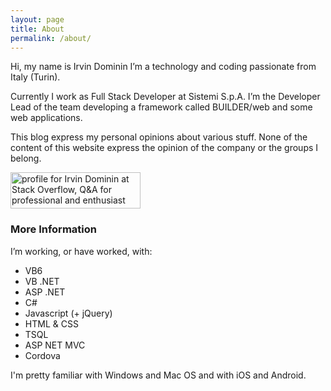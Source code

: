 ```yaml
---
layout: page
title: About
permalink: /about/
---
```


Hi, my name is Irvin Dominin I’m a technology and coding passionate from Italy (Turin).

Currently I work as Full Stack Developer at Sistemi S.p.A. I’m the Developer Lead of the team developing a framework called BUILDER/web and some web applications.

This blog express my personal opinions about various stuff. None of the content of this website express the opinion of the company or the groups I belong.

<a href="https://stackoverflow.com/users/975520/irvin-dominin">
<img src="https://stackoverflow.com/users/flair/975520.png" width="208" height="58" alt="profile for Irvin Dominin at Stack Overflow, Q&amp;A for professional and enthusiast programmers" title="profile for Irvin Dominin at Stack Overflow, Q&amp;A for professional and enthusiast programmers">
</a>

### More Information

I’m working, or have worked, with:

 - VB6
 - VB .NET
 - ASP .NET
 - C#
 - Javascript (+ jQuery)
 - HTML & CSS
 - TSQL
 - ASP NET MVC
 - Cordova

I'm pretty familiar with Windows and Mac OS and with iOS and Android.